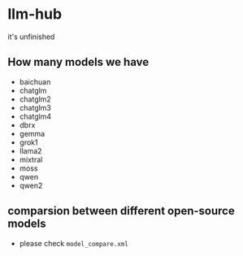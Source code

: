 # llm-hub
it's unfinished



## How many models we have
- baichuan
- chatglm
- chatglm2
- chatglm3
- chatglm4
- dbrx
- gemma
- grok1
- llama2
- mixtral
- moss
- qwen
- qwen2




## comparsion between different open-source models
- please check `model_compare.xml`